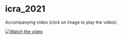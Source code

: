 # icra_2021

Accompanying video (click on image to play the video):

[![Watch the video](https://img.youtube.com/vi/Ju5hv2gIlxw/0.jpg)](https://youtu.be/Ju5hv2gIlxw)



